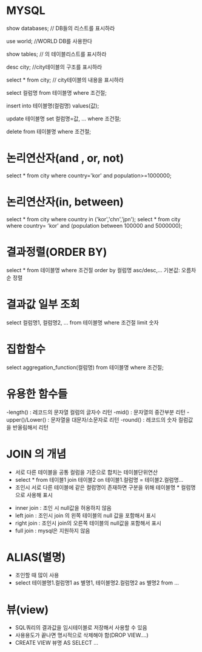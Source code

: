 # MYSQL
show databases; // DB들의 리스트를 표시하라

use world; //WORLD DB를 사용한다

show tables; //      의 테이블리스트를 표시하라

desc city; //city테이블의 구조를 표시하라

select * from city; // city테이블의 내용을 표시하라

select 컬럼명 from 테이블명 where 조건절;

insert into 테이블명(컬럼명) values(값);

update 테이블명 set 컬럼명=값, ... where 조건절;

delete from 테이블명 where 조건절;


# 논리연산자(and , or, not)
select * from city where country='kor' and population>=1000000;

# 논리연산자(in, between)
select * from city where country in ('kor','chn','jpn');
select * from city where country= 'kor' and (population between 100000 and 5000000);

# 결과정렬(ORDER BY)
select * from 테이블명 where 조건절 order by 컬럼명 asc/desc,...
기본값: 오름차순 정렬 

# 결과값 일부 조회 
select 컬럼명1, 컬럼명2, ... from 테이블명 where 조건절 limit 숫자

# 집합함수
select aggregation_function(컬럼명) from 테이블명 where 조건절;

# 유용한 함수들
-length() : 레코드의 문자열 컬럼의 글자수 리턴
-mid() : 문자열의 중간부분 리턴
-upper()/Lower() : 문자열을 대문자/소문자로 리턴
-round() : 레코드의 숫자 컬럼값을 반올림해서 리턴

# JOIN 의 개념
* 서로 다른 테이블을 공통 컬럼을 기준으로 합치는 테이블단위연산
* select * from 테이블1 join 테이블2 on 테이블1.컬럼명 = 테이블2.컬럼명...
* 조인시 서로 다른 테이블에 같은 컬럼명이 존재하면 구분을 위해 테이블명 * 컬럼명으로 사용해 표시

- inner join : 조인 시 null값을 허용하지 않음
- left join : 조인시 join 의 왼쪽 테이블의 null 값을 포함해서 표시
- right join : 조인시 join의 오른쪽 테이블의 null값을 포함해서 표시
- full join : mysql은 지원하지 않음

# ALIAS(별명)
- 조인할 때 많이 사용
- select 테이블명1.컬럼명1 as 별명1, 테이블명2.컬럼명2 as 별명2 from ...

# 뷰(view)
- SQL쿼리의 결과값을 임시테이블로 저장해서 사용할 수 있음
- 사용용도가 끝나면 명시적으로 삭제해야 함(DROP VIEW....)
- CREATE VIEW 뷰명 AS SELECT ...





